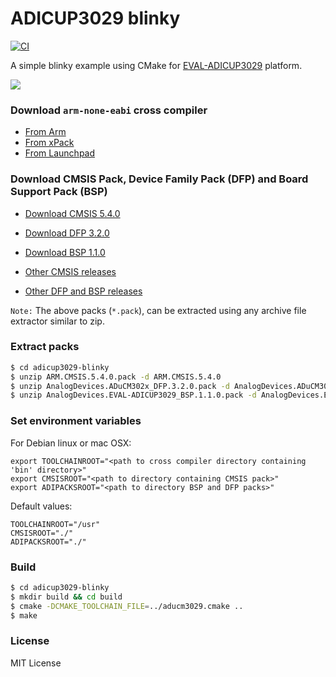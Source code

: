 # ADICUP3029 blinky 

[![CI](https://github.com/spalani7/adicup3029-blinky/workflows/CI/badge.svg?branch=master)](https://github.com/spalani7/adicup3029-blinky/actions)

A simple blinky example using CMake for [EVAL-ADICUP3029](https://www.analog.com/en/design-center/evaluation-hardware-and-software/evaluation-boards-kits/EVAL-ADICUP3029.html) platform.

![](https://www.analog.com/-/media/analog/en/evaluation-board-images/images/eval-adicup3029-angle-web.gif?la=en&h=500&thn=1&hash=AC90B1ECD6EDB1A50AA636027C404D8F)

### Download `arm-none-eabi` cross compiler

* [From Arm](https://developer.arm.com/tools-and-software/open-source-software/developer-tools/gnu-toolchain/gnu-rm/downloads)
* [From xPack](https://xpack.github.io/arm-none-eabi-gcc/install/)
* [From Launchpad](https://launchpad.net/gcc-arm-embedded)


### Download CMSIS Pack, Device Family Pack (DFP) and Board Support Pack (BSP)

* [Download CMSIS 5.4.0](https://github.com/ARM-software/CMSIS_5/releases/download/5.4.0/ARM.CMSIS.5.4.0.pack)
* [Download DFP 3.2.0](http://download.analog.com/tools/EZBoards/CM302x/Releases/AnalogDevices.ADuCM302x_DFP.3.2.0.pack)
* [Download BSP 1.1.0](http://download.analog.com/tools/EZBoards/ADICUP3029/Releases/AnalogDevices.EVAL-ADICUP3029_BSP.1.1.0.pack)

* [Other CMSIS releases](https://github.com/ARM-software/CMSIS_5/releases/)
* [Other DFP and BSP releases](https://developer.arm.com/tools-and-software/embedded/cmsis/cmsis-packs)

`Note:` The above packs (`*.pack`), can be extracted using any archive file extractor similar to zip.

### Extract packs

```bash
$ cd adicup3029-blinky
$ unzip ARM.CMSIS.5.4.0.pack -d ARM.CMSIS.5.4.0
$ unzip AnalogDevices.ADuCM302x_DFP.3.2.0.pack -d AnalogDevices.ADuCM302x_DFP.3.2.0
$ unzip AnalogDevices.EVAL-ADICUP3029_BSP.1.1.0.pack -d AnalogDevices.EVAL-ADICUP3029_BSP.1.1.0
```

### Set environment variables
For Debian linux or mac OSX:  
```
export TOOLCHAINROOT="<path to cross compiler directory containing 'bin' directory>"
export CMSISROOT="<path to directory containing CMSIS pack>"
export ADIPACKSROOT="<path to directory BSP and DFP packs>"
```

Default values:  
```
TOOLCHAINROOT="/usr"
CMSISROOT="./"
ADIPACKSROOT="./"
```


### Build
```bash
$ cd adicup3029-blinky
$ mkdir build && cd build
$ cmake -DCMAKE_TOOLCHAIN_FILE=../aducm3029.cmake ..
$ make
```

### License

MIT License